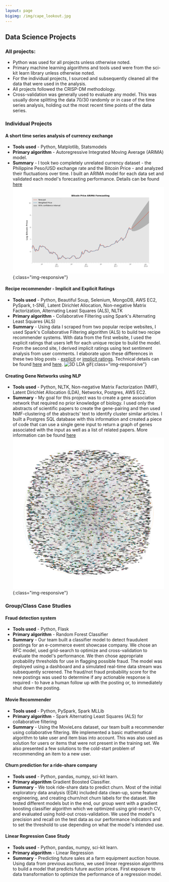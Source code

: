 ```yaml
---
layout: page
bigimg: /img/cape_lookout.jpg
---
```

## Data Science Projects

### **All projects:**
* Python was used for all projects unless otherwise noted.
* Primary machine learning algorithms and tools used were from the sci-kit learn library unless otherwise noted.
* For the individual projects, I sourced and subsequently cleaned all the data that were used in the analysis.
* All projects followed the CRISP-DM methodology.
* Cross-validation was generally used to evaluate any model. This was usually done splitting the data 70/30 randomly or in case of the time series analysis, holding out the most recent time points of the data series.

### **Individual Projects**
#### **A short time series analysis of currency exchange**
* **Tools used** - Python, Matplotlib, Statsmodels
* **Primary algorithm** - Autoregressive Integrated Moving Average (ARIMA) model.
* **Summary** - I took two completely unrelated currency dataset - the Philippine Peso/USD exchange
rate and the Bitcoin Price - and analyzed their fluctuations over time. I built an ARIMA model for each data set and validated each model's forecasting performance. Details can be found [here](https://github.com/pineda-vv/bitcoin_timeseries)
![BTC Forecast](img/confidence.png){:class="img-responsive"}

#### **Recipe recommender - Implicit and Explicit Ratings**
* **Tools used** - Python, Beautiful Soup, Selenium, MongoDB, AWS EC2, PySpark, t-SNE, Latent Dirichlet Allocation, Non-negative Matrix Factorization, Alternating Least Squares (ALS), NLTK
* **Primary algorithm** - Collaborative Filtering using Spark's Alternating Least Squares (ALS)
* **Summary** - Using data I scraped from two popular recipe websites, I used Spark's Collaborative Filtering algorithm (ALS) to build two recipe recommender systems. With data from the first website, I used the explicit ratings that users left for each unique recipe to build the model. From the second site, I derived implicit ratings using text sentiment analysis from user comments. I elaborate upon these differences in these two blog posts - [explicit](link1) or [implicit ratings](link2). Technical details can be found [here](https://github.com/pineda-vv/allrnecipe_recommender) and [here](https://github.com/pineda-vv/Data-Science-Projects/tree/master/recipe_project).
![3D LDA gif](img/animated_lda.gif){:class="img-responsive"}

#### **Creating Gene Networks using NLP**
* **Tools used** - Python, NLTK, Non-negative Matrix Factorization (NMF), Latent Dirichlet Allocation (LDA), Networkx, Postgres, AWS EC2.
* **Summary** - My goal for this project was to create a gene association network that required no prior knowledge of biology. I used only the abstracts of scientific papers to create the gene-pairing and then used NMF-clustering of the abstracts' text to identify cluster similar articles. I built a Postgres SQL database with this information and created a piece of code that can use a single gene input to return a graph of genes associated with the input as well as a list of related papers.  More information can be found [here](https://github.com/pineda-vv/Creating-gene-networks-using-NLP)
![gene interaction graph](img/metab_with_labels.png){:class="img-responsive"}

### **Group/Class Case Studies**
#### **Fraud detection system**
* **Tools used** - Python, Flask
* **Primary algorithm** - Random Forest Classifier
* **Summary** - Our team built a classifier model to detect fraudulent postings for an e-commerce event showcase company. We chose an RFC model, used grid-search to optimize and cross-validation to evaluate the model's performance. We then chose appropriate probability thresholds for use in flagging possible fraud. The model was deployed using a dashboard and a simulated real-time data stream was subsequently screened. The fraud/not fraud probability score for the new postings was used to determine if any actionable response is required - to have a human follow up with the posting or, to immediately shut down the posting.

#### **Movie Recommender**
* **Tools used** - Python, PySpark, Spark MLLib
* **Primary algorithm** - Spark Alternating Least Squares (ALS) for collaborative filtering
* **Summary** - Using the MovieLens dataset, our team built a recommender using collaborative filtering. We implemented a basic mathematical algorithm to take user and item bias into account. This was also used as solution for users or items  that were not present in the training set. We also presented a few solutions to the cold-start problem of recommending an item to a new user.

#### **Churn prediction for a ride-share company**
* **Tools used** - Python, pandas, numpy, sci-kit learn.
* **Primary algorithm** Gradient Boosted Classifier.
* **Summary** - We took ride-share data to predict churn. Most of the initial exploratory data analysis (EDA) included data clean-up, some feature engineering, and creating churn/not churn labels for the dataset. We tested different models but in the end, our group went with a gradient boosting classifier algorithm which we optimized using grid-search CV, and evaluated using hold-out cross-validation. We used the model's precision and recall on the test data as our performance indicators and to set the threshold to use depending on what the model's intended use.

#### **Linear Regression Case Study**
* **Tools used** - Python, pandas, numpy, sci-kit learn.
* **Primary algorithm** - Linear Regression
* **Summary** - Predicting future sales at a farm equipment auction house. Using data from previous auctions, we used linear regression algorithms to build a model that predicts future auction prices. First exposure to data transformation to optimize the performance of a regression model.
